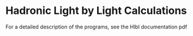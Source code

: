 # Hadronic Light by Light Calculations

For a detailed description of the programs, see the Hlbl documentation pdf